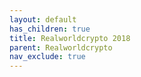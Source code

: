 ```yaml
---
layout: default
has_children: true
title: Realworldcrypto 2018
parent: Realworldcrypto
nav_exclude: true
---
```

